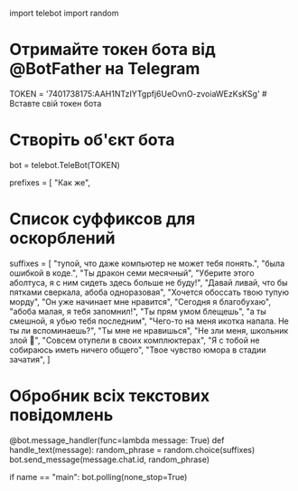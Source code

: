 import telebot
import random

# Отримайте токен бота від @BotFather на Telegram
TOKEN = '7401738175:AAH1NTzIYTgpfj6UeOvnO-zvoiaWEzKsKSg'  # Вставте свій токен бота

# Створіть об'єкт бота
bot = telebot.TeleBot(TOKEN)

prefixes = [
"Как же",
 
# Список суффиксов для оскорблений
suffixes = [
    "тупой, что даже компьютер не может тебя понять.",
    "была ошибкой в коде.",
    "Ты дракон семи месячный",
    "Уберите этого аболтуса, я с ним сидеть здесь больше не буду!",
    "Давай ливай, что бы пятками сверкала, абоба одноразовая",
    "Хочется обоссать твою тупую морду",
    "Он уже начинает мне нравится",
    "Сегодня я благобухаю",
    "абоба малая, я тебя запомнил!",
    "Ты прям умом блещешь",
    "а ты смешной, я убью тебя последним",
    "Чего-то на меня икотка напала. Не ты ли вспоминаешь?",
    "Ты мне не нравишься",
    "Не зли меня, школьник злой 🤬",
    "Совсем отупели в своих комплюктерах",
    "Я с тобой не собираюсь иметь ничего общего",
    "Твое чувство юмора в стадии зачатия",
]

# Обробник всіх текстових повідомлень
@bot.message_handler(func=lambda message: True)
def handle_text(message):
    random_phrase = random.choice(suffixes)
    bot.send_message(message.chat.id, random_phrase)

if name == "main":
    bot.polling(none_stop=True)

